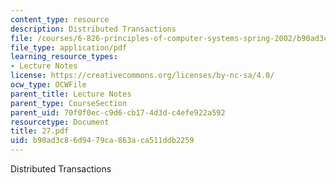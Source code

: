 ```yaml
---
content_type: resource
description: Distributed Transactions
file: /courses/6-826-principles-of-computer-systems-spring-2002/b90ad3c86d9479ca863aca511ddb2259_27.pdf
file_type: application/pdf
learning_resource_types:
- Lecture Notes
license: https://creativecommons.org/licenses/by-nc-sa/4.0/
ocw_type: OCWFile
parent_title: Lecture Notes
parent_type: CourseSection
parent_uid: 70f0f0ec-c9d6-cb17-4d3d-c4efe922a592
resourcetype: Document
title: 27.pdf
uid: b90ad3c8-6d94-79ca-863a-ca511ddb2259
---
```

Distributed Transactions